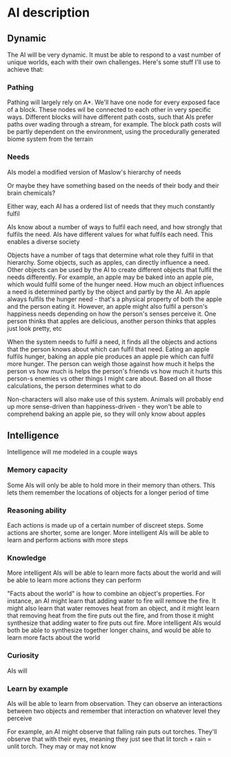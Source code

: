 # AI description

## Dynamic

The AI will be very dynamic. It must be able to respond to a vast number of unique worlds, each with their own challenges. Here's some stuff I'll use to achieve that:

### Pathing

Pathing will largely rely on A*. We'll have one node for every exposed face of a block. These nodes wil be connected to each other in very specific ways. Different blocks will have different path costs, such that AIs prefer paths over wading through a stream, for example. The block path costs will be partly dependent on the environment, using the procedurally generated biome system from the terrain

### Needs

AIs model a modified version of Maslow's hierarchy of needs

Or maybe they have something based on the needs of their body and their brain chemicals?

Either way, each AI has a ordered list of needs that they much constantly fulfil

AIs know about a number of ways to fulfil each need, and how strongly that fulfils the need. AIs have different values for what fulfils each need. This enables a diverse society

Objects have a number of tags that determine what role they fulfil in that hierarchy. Some objects, such as apples, can directly influence a need. Other objects can be used by the AI to create different objects that fulfil the needs differently. For example, an apple may be baked into an apple pie, which would fulfil some of the hunger need. How much an object influences a need is determined partly by the object and partly by the AI. An apple always fulfils the hunger need - that's a physical property of both the apple and the person eating it. However, an apple might also fulfil a person's happiness needs depending on how the person's senses perceive it. One person thinks that apples are delicious, another person thinks that apples just look pretty, etc

When the system needs to fulfil a need, it finds all the objects and actions that the person knows about which can fulfil that need. Eating an apple fulfils hunger, baking an apple pie produces an apple pie which can fulfil more hunger. The person can weigh those against how much it helps the person vs how much is helps the person's friends vs how much it hurts this person-s enemies vs other things I might care about. Based on all those calculations, the person determines what to do

Non-characters will also make use of this system. Animals will probably end up more sense-driven than happiness-driven - they won't be able to comprehend baking an apple pie, so they will only know about apples

## Intelligence

Intelligence will me modeled in a couple ways

### Memory capacity
    
Some AIs will only be able to hold more in their memory than others. This lets them remember the locations of objects for a longer period of time

### Reasoning ability
    
Each actions is made up of a certain number of discreet steps. Some actions are shorter, some are longer. More intelligent AIs will be able to learn and perform actions with more steps

### Knowledge

More intelligent AIs will be able to learn more facts about the world and will be able to learn more actions they can perform

"Facts about the world" is how to combine an object's properties. For instance, an AI might learn that adding water to fire will remove the fire. It might also learn that water removes heat from an object, and it might learn that removing heat from the fire puts out the fire, and from those it might synthesize that adding water to fire puts out fire. More intelligent AIs would both be able to synthesize together longer chains, and would be able to learn more facts about the world

### Curiosity

AIs will 

### Learn by example

AIs will be able to learn from observation. They can observe an interactions between two objects and remember that interaction on whatever level they perceive

For example, an AI might observe that falling rain puts out torches. They'll observe that with their eyes, meaning they just see that lit torch + rain = unlit torch. They may or may not know 
